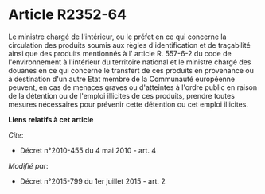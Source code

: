 # Article R2352-64

Le ministre chargé de l'intérieur, ou le préfet en ce qui concerne la circulation des produits soumis aux règles
d'identification et de traçabilité ainsi que des produits mentionnés               à l' article R. 557-6-2 du code de
l'environnement  à l'intérieur du territoire national et le ministre chargé des douanes en ce qui concerne le transfert de
ces produits en provenance ou à destination d'un autre Etat membre de la Communauté européenne peuvent, en cas de menaces
graves ou d'atteintes à l'ordre public en raison de la détention ou de l'emploi illicites de ces produits, prendre toutes
mesures nécessaires pour prévenir cette détention ou cet emploi illicites.

**Liens relatifs à cet article**

_Cite_:

  - Décret n°2010-455 du 4 mai 2010 - art. 4

_Modifié par_:

  - Décret n°2015-799 du 1er juillet 2015 - art. 2
